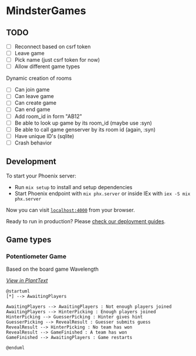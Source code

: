 # MindsterGames

## TODO

- [ ] Reconnect based on csrf token
- [ ] Leave game
- [ ] Pick name (just csrf token for now)
- [ ] Allow different game types

Dynamic creation of rooms
- [ ] Can join game
- [ ] Can leave game
- [ ] Can create game
- [ ] Can end game
- [ ] Add room_id in form "AB12"
- [ ] Be able to look up game by its room_id (maybe use :syn)
- [ ] Be able to call game genserver by its room id (again, :syn)
- [ ] Have unique ID's (sqlite)
- [ ] Crash behavior

## Development
To start your Phoenix server:

  * Run `mix setup` to install and setup dependencies
  * Start Phoenix endpoint with `mix phx.server` or inside IEx with `iex -S mix phx.server`

Now you can visit [`localhost:4000`](http://localhost:4000) from your browser.

Ready to run in production? Please [check our deployment guides](https://hexdocs.pm/phoenix/deployment.html).

## Game types

### Potentiometer Game

Based on the board game Wavelength

_[View in PlantText](https://www.planttext.com/)_

```plantuml
@startuml
[*] --> AwaitingPlayers

AwaitingPlayers --> AwaitingPlayers : Not enough players joined
AwaitingPlayers --> HinterPicking : Enough players joined
HinterPicking --> GuesserPicking : Hinter gives hint
GuesserPicking --> RevealResult : Guesser submits guess
RevealResult --> HinterPicking : No team has won
RevealResult --> GameFinished : A team has won
GameFinished --> AwaitingPlayers : Game restarts

@enduml
```
